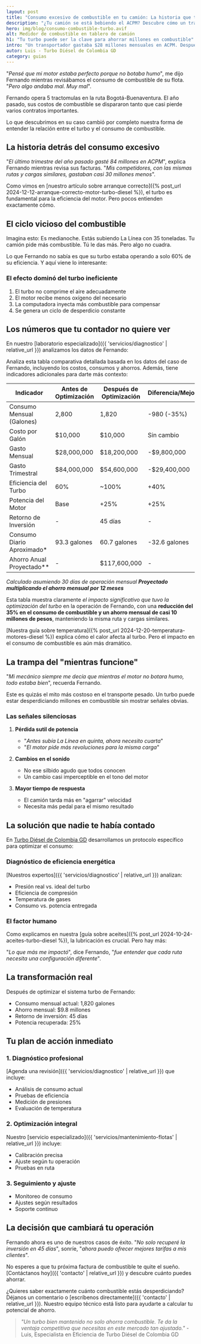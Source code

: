 ```yaml
---
layout: post
title: "Consumo excesivo de combustible en tu camión: La historia que tu turbo te quiere contar"
description: "¿Tu camión se está bebiendo el ACPM? Descubre cómo un transportador redujo su consumo de combustible en 35% solo entendiendo su turbo."
hero: img/blog/consumo-combustible-turbo.avif
alt: Medidor de combustible en tablero de camión
h1: "Tu turbo puede ser la clave para ahorrar millones en combustible"
intro: "Un transportador gastaba $28 millones mensuales en ACPM. Después de entender y optimizar su turbo, ahorró más de $9 millones al mes. Esta es su historia."
autor: Luis - Turbo Diésel de Colombia GD
category: guias
---
```

"*Pensé que mi motor estaba perfecto porque no botaba humo*", me dijo Fernando mientras revisábamos el consumo de combustible de su flota. "*Pero algo andaba mal. Muy mal*".

Fernando opera 5 tractomulas en la ruta Bogotá-Buenaventura. El año pasado, sus costos de combustible se dispararon tanto que casi pierde varios contratos importantes.

Lo que descubrimos en su caso cambió por completo nuestra forma de entender la relación entre el turbo y el consumo de combustible.

## La historia detrás del consumo excesivo

"*El último trimestre del año pasado gasté 84 millones en ACPM*", explica Fernando mientras revisa sus facturas. "*Mis competidores, con las mismas rutas y cargas similares, gastaban casi 30 millones menos*".

Como vimos en [nuestro artículo sobre arranque correcto]({% post_url 2024-12-12-arranque-correcto-motor-turbo-diesel %}), el turbo es fundamental para la eficiencia del motor. Pero pocos entienden exactamente cómo.

## El ciclo vicioso del combustible

Imagina esto: Es medianoche. Estás subiendo La Línea con 35 toneladas. Tu camión pide más combustible. Tú le das más. Pero algo no cuadra.

Lo que Fernando no sabía es que su turbo estaba operando a solo 60% de su eficiencia. Y aquí viene lo interesante:

### El efecto dominó del turbo ineficiente

1. El turbo no comprime el aire adecuadamente
2. El motor recibe menos oxígeno del necesario
3. La computadora inyecta más combustible para compensar
4. Se genera un ciclo de desperdicio constante

## Los números que tu contador no quiere ver

En nuestro [laboratorio especializado]({{ 'servicios/diagnostico' | relative_url }}) analizamos los datos de Fernando:

Analiza esta tabla comparativa detallada basada en los datos del caso de Fernando, incluyendo los costos, consumos y ahorros. Además, tiene indicadores adicionales para darte más contexto:

| Indicador | Antes de Optimización | Después de Optimización | Diferencia/Mejora |
|-----------|----------------------|------------------------|-------------------|
| Consumo Mensual (Galones) | 2,800 | 1,820 | -980 (-35%) |
| Costo por Galón | $10,000 | $10,000 | Sin cambio |
| Gasto Mensual | $28,000,000 | $18,200,000 | -$9,800,000 |
| Gasto Trimestral | $84,000,000 | $54,600,000 | -$29,400,000 |
| Eficiencia del Turbo | 60% | ~100% | +40% |
| Potencia del Motor | Base | +25% | +25% |
| Retorno de Inversión | - | 45 días | - |
| Consumo Diario Aproximado* | 93.3 galones | 60.7 galones | -32.6 galones |
| Ahorro Anual Proyectado** | - | $117,600,000 | - |

*Calculado asumiendo 30 días de operación mensual*
***Proyectado multiplicando el ahorro mensual por 12 meses***

Esta tabla muestra claramente *el impacto significativo que tuvo la optimización del turbo* en la operación de Fernando, con una **reducción del 35% en el consumo de combustible y un ahorro mensual de casi 10 millones de pesos**, manteniendo la misma ruta y cargas similares.

[Nuestra guía sobre temperatura]({% post_url 2024-12-20-temperatura-motores-diesel %}) explica cómo el calor afecta al turbo. Pero el impacto en el consumo de combustible es aún más dramático.

## La trampa del "mientras funcione"

"*Mi mecánico siempre me decía que mientras el motor no botara humo, todo estaba bien*", recuerda Fernando. 

Este es quizás el mito más costoso en el transporte pesado. Un turbo puede estar desperdiciando millones en combustible sin mostrar señales obvias.

### Las señales silenciosas

1. **Pérdida sutil de potencia**
   - "*Antes subía La Línea en quinta, ahora necesito cuarta*"
   - "*El motor pide más revoluciones para la misma carga*"

2. **Cambios en el sonido**
   - No ese silbido agudo que todos conocen
   - Un cambio casi imperceptible en el tono del motor

3. **Mayor tiempo de respuesta**
   - El camión tarda más en "agarrar" velocidad
   - Necesita más pedal para el mismo resultado

## La solución que nadie te había contado

En [Turbo Diésel de Colombia GD](/) desarrollamos un protocolo específico para optimizar el consumo:

### Diagnóstico de eficiencia energética

[Nuestros expertos]({{ 'servicios/diagnostico' | relative_url }}) analizan:
- Presión real vs. ideal del turbo
- Eficiencia de compresión
- Temperatura de gases
- Consumo vs. potencia entregada

### El factor humano

Como explicamos en nuestra [guía sobre aceites]({% post_url 2024-10-24-aceites-turbo-diesel %}), la lubricación es crucial. Pero hay más:

"*Lo que más me impactó*", dice Fernando, "*fue entender que cada ruta necesita una configuración diferente*".

## La transformación real

Después de optimizar el sistema turbo de Fernando:

- Consumo mensual actual: 1,820 galones
- Ahorro mensual: $9.8 millones
- Retorno de inversión: 45 días
- Potencia recuperada: 25%

## Tu plan de acción inmediato

### 1. Diagnóstico profesional
[Agenda una revisión]({{ 'servicios/diagnostico' | relative_url }}) que incluye:
- Análisis de consumo actual
- Pruebas de eficiencia
- Medición de presiones
- Evaluación de temperatura

### 2. Optimización integral
Nuestro [servicio especializado]({{ 'servicios/mantenimiento-flotas' | relative_url }}) incluye:
- Calibración precisa
- Ajuste según tu operación
- Pruebas en ruta

### 3. Seguimiento y ajuste
- Monitoreo de consumo
- Ajustes según resultados
- Soporte continuo

## La decisión que cambiará tu operación

Fernando ahora es uno de nuestros casos de éxito. "*No solo recuperé la inversión en 45 días*", sonríe, "*ahora puedo ofrecer mejores tarifas a mis clientes*".

No esperes a que tu próxima factura de combustible te quite el sueño. [Contáctanos hoy]({{ 'contacto' | relative_url }}) y descubre cuánto puedes ahorrar.

¿Quieres saber exactamente cuánto combustible estás desperdiciando? Déjanos un comentario o [escríbenos directamente]({{ 'contacto' | relative_url }}). Nuestro equipo técnico está listo para ayudarte a calcular tu potencial de ahorro.

>*"Un turbo bien mantenido no solo ahorra combustible. Te da la ventaja competitiva que necesitas en este mercado tan ajustado."* - Luis, Especialista en Eficiencia de Turbo Diésel de Colombia GD
